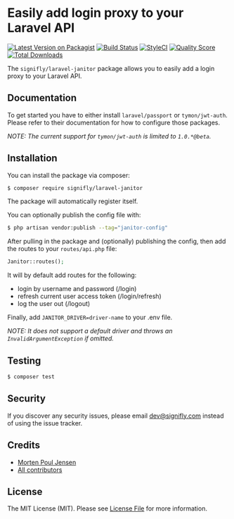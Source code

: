 # Easily add login proxy to your Laravel API

[![Latest Version on Packagist](https://img.shields.io/packagist/v/signifly/laravel-janitor.svg?style=flat-square)](https://packagist.org/packages/signifly/laravel-janitor)
[![Build Status](https://img.shields.io/travis/signifly/laravel-janitor/master.svg?style=flat-square)](https://travis-ci.org/signifly/laravel-janitor)
[![StyleCI](https://styleci.io/repos/173741214/shield?branch=master)](https://styleci.io/repos/173741214)
[![Quality Score](https://img.shields.io/scrutinizer/g/signifly/laravel-janitor.svg?style=flat-square)](https://scrutinizer-ci.com/g/signifly/laravel-janitor)
[![Total Downloads](https://img.shields.io/packagist/dt/signifly/laravel-janitor.svg?style=flat-square)](https://packagist.org/packages/signifly/laravel-janitor)

The `signifly/laravel-janitor` package allows you to easily add a login proxy to your Laravel API.

## Documentation
To get started you have to either install `laravel/passport` or `tymon/jwt-auth`. Please refer to their documentation for how to configure those packages.

*NOTE: The current support for `tymon/jwt-auth` is limited to `1.0.*@beta`.*

## Installation

You can install the package via composer:

```bash
$ composer require signifly/laravel-janitor
```

The package will automatically register itself.


You can optionally publish the config file with:

```bash
$ php artisan vendor:publish --tag="janitor-config"
```

After pulling in the package and (optionally) publishing the config, then add the routes to your `routes/api.php` file:

```php
Janitor::routes();
```

It will by default add routes for the following:
- login by username and password (/login)
- refresh current user access token (/login/refresh)
- log the user out (/logout)

Finally, add `JANITOR_DRIVER=driver-name` to your .env file. 

*NOTE: It does not support a default driver and throws an `InvalidArgumentException` if omitted.*

## Testing
```bash
$ composer test
```

## Security

If you discover any security issues, please email dev@signifly.com instead of using the issue tracker.

## Credits

- [Morten Poul Jensen](https://github.com/pactode)
- [All contributors](../../contributors)

## License

The MIT License (MIT). Please see [License File](LICENSE.md) for more information.
